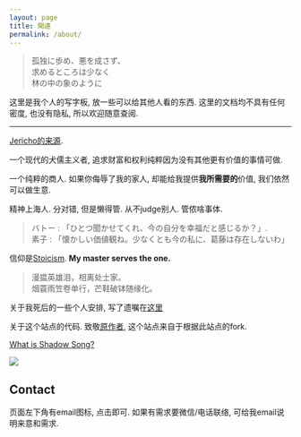 ```yaml
---
layout: page
title: 関連
permalink: /about/
---
```


> 孤独に歩め、悪を成さず、  
> 求めるところは少なく  
> 林の中の象のように

这里是我个人的写字板, 放一些可以给其他人看的东西. 这里的文档均不具有任何密度, 也没有隐私, 所以欢迎随意查阅. 

---

[Jericho的来源](https://en.wikipedia.org/wiki/Jericho). 

一个现代的犬儒主义者, 追求财富和权利纯粹因为没有其他更有价值的事情可做. 

一个纯粹的商人. 如果你侮辱了我的家人, 却能给我提供**我所需要的**价值, 我们依然可以做生意. 

精神上海人. 分对错, 但是懒得管.  从不judge别人. 管侬啥事体. 


> バトー : 「ひとつ聞かせてくれ、今の自分を幸福だと感じるか？」.  
> 素子 : 「懐かしい価値観ね。少なくとも今の私に、葛藤は存在しないわ」

信仰是[Stoicism](https://en.wikipedia.org/wiki/Stoicism).  **My master serves the one.** 

> 漫揾英雄泪，相离处士家。 <br>
> 烟蓑雨笠卷单行，芒鞋破钵随缘化。

关于我死后的一些个人安排, 写了遗嘱在[这里](https://asheblade.github.io/TombStone/)



关于这个站点的代码. 致敬[原作者](https://himring.top/welcome-to-endworld/), 这个站点来自于根据此站点的fork. 

[What is Shadow Song?](https://www.youtube.com/watch?v=vqPTTSSsgs4&ab_channel=Ivarov23)

![](https://lh3.googleusercontent.com/pw/ADCreHcVeFEH5dRJpx9mqiK6j-xHW_My6E3RYT-fSLmaSofJcdNptNdnGHLsdD0sjrwn0hRxcdh5sQJvgbF7DaPzF9Q5dHfsqaTuHtnl6OzZSjN2l2yFe_SPSVwEi4WxyYNOuuKqnhbnY7FmVduzTE0VfyJ9rQ=w1706-h1280-s-no-gm?authuser=1)

## Contact

页面左下角有email图标, 点击即可. 如果有需求要微信/电话联络, 可给我email说明来意和需求. 

